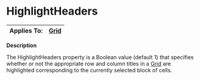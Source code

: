 




<h1 class="heading"><span class="name">HighlightHeaders</span></h1>

| Applies To: | [Grid](./grid.md) |
| --- | ---  |


**Description**


The HighlightHeaders property is a Boolean value (default 1) that specifies whether or not the appropriate row and column titles in a [Grid](./grid.md) are highlighted corresponding to the currently selected block of cells.



